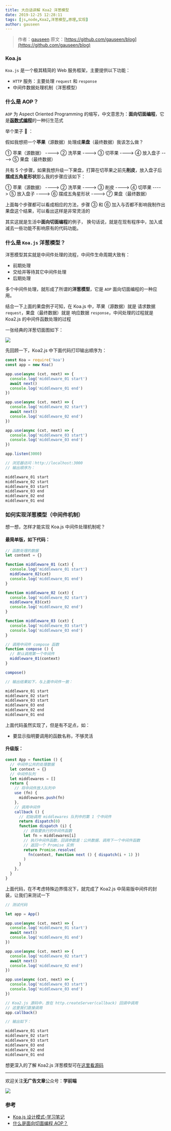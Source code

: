 ```yaml
---
title: 大白话讲解 Koa2 洋葱模型
date: 2019-12-25 12:28:11
tags: [js,node,Koa2,洋葱模型,原理,实现]
author: gauseen
---
```


> 作者：[gauseen](https://github.com/gauseen)
> 原文：[https://github.com/gauseen/blog](https://github.com/gauseen/blog)

### Koa.js

`Koa.js` 是一个极其精简的 Web 服务框架，主要提供以下功能：

- `HTTP` 服务：主要处理 `request` 和 `response`
- 中间件数据处理机制（洋葱模型）

### 什么是 AOP？

`AOP` 为 Aspect Oriented Programming 的缩写，中文意思为：**面向切面编程**，它是[**函数式编程**][functional_programming]的一种衍生范式

举个栗子 :chestnut: ：

假如我想把一个**苹果**（源数据）处理成**果盘**（最终数据）我该怎么做？

① 苹果（源数据） ---->
② 洗苹果 ---->
③ 切苹果 ---->
④ 放入盘子 ---->
⑤ 果盘（最终数据）

共有 5 个步骤，如果我想升级一下果盘，打算在切苹果之前先**削皮**，放入盘子后**摆成五角星形状**那么我的步骤应该如下：

① 苹果（源数据） ---->
② 洗苹果 ---->
③ 削皮 ---->
④ 切苹果 ---->
⑤ 放入盘子 ---->
⑥ 摆成五角星形状 ---->
⑦ 果盘（最终数据）

上面每个步骤都可以看成相应的方法，步骤 ③ 和 ⑥ 加入与否都不影响我制作出果盘这个结果，可以看出这样是非常灵活的

其实这就是生活中**面向切面编程**的例子，
换句话说，就是在现有程序中，加入或减去一些功能不影响原有的代码功能。

### 什么是 `Koa.js` 洋葱模型？

洋葱模型其实就是中间件处理的流程，中间件生命周期大致有：

- 前期处理
- 交给并等待其它中间件处理
- 后期处理

多个中间件处理，就形成了所谓的**洋葱模型**，它是 `AOP` 面向切面编程的一种应用。

结合一下上面的果盘例子可知，在 Koa.js 中，苹果（源数据）就是 请求数据 `request`，果盘（最终数据）就是 响应数据 `response`，中间处理的过程就是 Koa2.js 的中间件函数处理的过程

一张经典的洋葱切面图如下：

![][img_onion]

先回顾一下，Koa2.js 中下面代码打印输出顺序为：

```js
const Koa = require('koa')
const app = new Koa()

app.use(async (cxt, next) => {
  console.log('middleware_01 start')
  await next()
  console.log('middleware_01 end')
})

app.use(async (cxt, next) => {
  console.log('middleware_02 start')
  await next()
  console.log('middleware_02 end')
})

app.use(async (cxt, next) => {
  console.log('middleware_03 start')
  console.log('middleware_03 end')
})

app.listen(3000)
```

```js
// 浏览器访问：http://localhost:3000
// 输出顺序为：

middleware_01 start
middleware_02 start
middleware_03 start
middleware_03 end
middleware_02 end
middleware_01 end
```

### 如何实现洋葱模型（中间件机制）

想一想，怎样才能实现 Koa.js 中间件处理机制呢？

#### 最简单版，如下代码：

```js
// 函数处理的数据
let context = {}

function middleware_01 (cxt) {
  console.log('middleware_01 start')
  middleware_02(cxt)
  console.log('middleware_01 end')
}

function middleware_02 (cxt) {
  console.log('middleware_02 start')
  middleware_03(cxt)
  console.log('middleware_02 end')
}

function middleware_03 (cxt) {
  console.log('middleware_03 start')
  console.log('middleware_03 end')
}

// 调用中间件 compose 函数
function compose () {
  // 默认调用第一个中间件
  middleware_01(context)
}

compose()

// 输出结果如下，与上面中间件一致：

middleware_01 start
middleware_02 start
middleware_03 start
middleware_03 end
middleware_02 end
middleware_01 end
```

上面代码虽然实现了，但是有不足点，如：

- 要显示指明要调用的函数名称，不够灵活

#### 升级版：

```js
const App = function () {
  // 中间件公共的处理数据
  let context = {}
  // 中间件队列
  let middlewares = []
  return {
    // 将中间件放入队列中
    use (fn) {
      middlewares.push(fn)
    },
    // 调用中间件
    callback () {
      // 初始调用 middlewares 队列中的第 1 个中间件
      return dispatch(0)
      function dispatch (i) {
        // 获取要执行的中间件函数
        let fn = middlewares[i]
        // 执行中间件函数，回调参数是：公共数据、调用下一个中间件函数
        // 返回一个 Promise 实例
        return Promise.resolve(
          fn(context, function next () { dispatch(i + 1) })
        )
      }
    },
  }
}
```

上面代码，在不考虑特殊边界情况下，就完成了 Koa2.js 中简易版中间件的封装，让我们来测试一下

```js
// 测试代码

let app = App()

app.use(async (cxt, next) => {
  console.log('middleware_01 start')
  await next()
  console.log('middleware_01 end')
})

app.use(async (cxt, next) => {
  console.log('middleware_02 start')
  await next()
  console.log('middleware_02 end')
})

app.use(async (cxt, next) => {
  console.log('middleware_03 start')
  console.log('middleware_03 end')
})

// Koa2.js 源码中，放在 http.createServer(callback) 回调中调用
// 这里我们直接调用
app.callback()

// 输出如下：

middleware_01 start
middleware_02 start
middleware_03 start
middleware_03 end
middleware_02 end
middleware_01 end
```

想更深入的了解 Koa2.js 洋葱模型可在[这里看源码][koa2js]


---------------------------------------------
欢迎关注**无广告文章**公众号：**学前端**

![](https://raw.githubusercontent.com/gauseen/images-bed/master/learn-fe.jpg)




### 参考

- [Koa.js 设计模式-学习笔记](https://github.com/chenshenhai/koajs-design-note)
- [什么是面向切面编程 AOP？](https://www.zhihu.com/question/24863332)


<!-- 引用 -->
[koa2js]: https://github.com/koajs/koa
[img_onion]: https://raw.githubusercontent.com/gauseen/images-bed/master/blog/koa-middlewares-onion.jpg
[functional_programming]: https://www.zhihu.com/question/28292740

